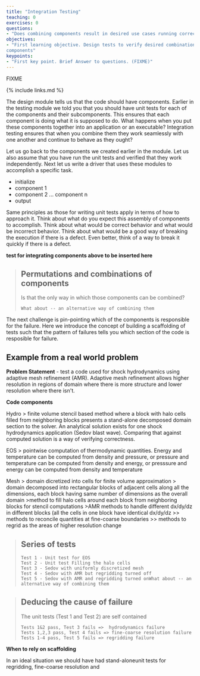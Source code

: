```yaml
---
title: "Integration Testing"
teaching: 0
exercises: 0
questions:
- "Does combining components result in desired use cases running correctly?"
objectives:
- "First learning objective. Design tests to verify desired combinations of
components"
keypoints:
- "First key point. Brief Answer to questions. (FIXME)"
---
```

FIXME

{% include links.md %}

The design module tells us that the code should have 
components. Earlier in the testing module we told you that you should
have unit tests for each of the components and their
subcomponents. This ensures that each component is doing what it
is supposed to do. What happens when you put these components together
into an application or an executable? Integration testing ensures that
when you combine them they work seamlessly with one another and
continue to behave as they ought? 

Let us go back to the components we created earlier in the module. 
Let us also assume that you have run the unit tests and verified that
they work independently. Next let us write a driver that uses these
modules to accomplish a specific task.

-  initialize
- component 1
- component 2 ... component n
- output

Same principles as those for writing unit tests apply in terms of how
to approach it. Think about what do you
expect this assembly of components to accomplish. Think about what
would be correct behavior and what would be incorrect behavior. Think
about what would be a good way of breaking the execution if there is a
defect. Even better, think of a way to break it quickly if there is a
defect.

**test for integrating components above to be inserted here**

> ## Permutations and combinations of components
>
> Is that the only way in which those components can be combined?
>
> ~~~
> What about -- an alternative way of combining them
> ~~~




The next challenge is pin-pointing which of the components is
responsible for the failure. Here we introduce the concept of
building a scaffolding of tests such that the pattern of failures tells you
which section of the code is resposible for failure.

## Example from a real world problem

**Problem Statement** - test a code used for shock hydrodynamics
using adaptive mesh refinement (AMR). Adaptive mesh refinement allows higher
resolution in regions of domain where there is more structure and lower
resolution where there isn't.

**Code components**

Hydro
	> finite volume stencil based method where a block with halo cells
	filled from neighboring blocks presents a stand-alone decomposed
	domain section to the solver. An analytical solution exists for one shock hydrodynamics
	application (Sedov blast wave). Comparing that against computed
	solution is a way of verifying correctness.

EOS
	> pointwise computation of thermodynamic quantities. Energy and
	temperature can be computed from density and pressure, or pressure
	and temperature can be computed from density and energy, or
	presssure and energy can be computed from density and temperature


Mesh
	> domain dicretized into cells for finite volume approximation
	> domain decomposed into rectangular blocks of adjacent cells
	along all the dimensions, each block having same number of dimensions as the overall domain
	>method to fill halo cells around each block from neighboring
	 blocks for stencil computations
	>AMR methods to handle different dx/dy/dz in different blocks
	 (all the cells in one block have identical dx/dy/dz
		 >> methods to reconcile quantities at fine-coarse boundaries
		 >> methods to regrid as the areas of higher resolution change


> ## Series of tests
> 
> ~~~
>Test 1 - Unit test for EOS
>Test 2 - Unit test Filling the halo cells
>Test 3 - Sedov with uniformly discretized mesh
>Test 4 - Sedov with AMR but regridding turned off
>Test 5 - Sedov with AMR and regridding turned onWhat about -- an alternative way of combining them
> ~~~

> ## Deducing the cause of failure
> The unit tests (Test 1 and Test 2) are self contained
> ~~~	
> Tests 1&2 pass, Test 3 fails =>  hydrodynamics failure
> Tests 1,2,3 pass, Test 4 fails => fine-coarse resolution failure
> Tests 1-4 pass, Test 5 fails => regridding failure
> ~~~	

**When to rely on scaffolding**

In an ideal situation we should have had stand-aloneunit tests for regridding, fine-coarse resolution and 


